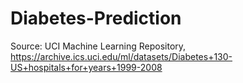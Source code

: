 # Diabetes-Prediction

Source: UCI Machine Learning Repository, https://archive.ics.uci.edu/ml/datasets/Diabetes+130-US+hospitals+for+years+1999-2008
